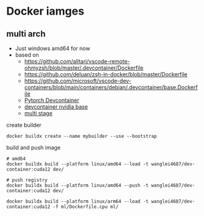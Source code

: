 # Docker iamges

## multi arch

- Just windows amd64 for now
- based on
  - <https://github.com/alitari/vscode-remote-ohmyzsh/blob/master/.devcontainer/Dockerfile>
  - <https://github.com/deluan/zsh-in-docker/blob/master/Dockerfile>
  - <https://github.com/microsoft/vscode-dev-containers/blob/main/containers/debian/.devcontainer/base.Dockerfile>
  - [Pytorch Devcontainer](https://github.com/pytorch/pytorch/blob/main/.devcontainer/Dockerfile)
  - [devcontainer nvidia base](https://github.com/psaboia/devcontainer-nvidia-base)
  - [multi stage](https://github.com/docker/buildx/issues/805)

create builder

```shell
docker buildx create --name mybuilder --use --bootstrap
```

build and push image

```shell
# amd64 
docker buildx build --platform linux/amd64 --load -t wanglei4687/dev-container:cuda12 dev/

# push registry 
docker buildx build --platform linux/amd64 --push -t wanglei4687/dev-container:cuda12 dev/
```

```shell
docker buildx build --platform linux/arm64 --load -t wanglei4687/dev-container:cuda12 -f ml/Dockerfile.cpu ml/ 
```